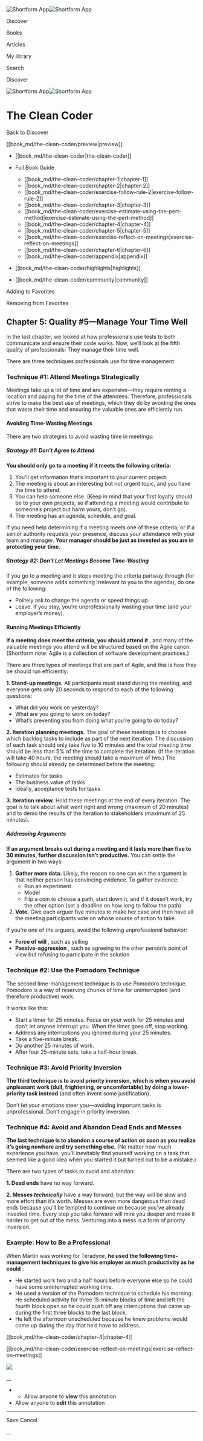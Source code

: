 ![Shortform App](/img/logo.36a2399e.svg)![Shortform App](/img/logo-dark.70c1b072.svg)

Discover

Books

Articles

My library

Search

Discover

![Shortform App](/img/logo.36a2399e.svg)![Shortform App](/img/logo-dark.70c1b072.svg)

# The Clean Coder

Back to Discover

[[book_md/the-clean-coder/preview|preview]]

  * [[book_md/the-clean-coder|the-clean-coder]]
  * Full Book Guide

    * [[book_md/the-clean-coder/chapter-1|chapter-1]]
    * [[book_md/the-clean-coder/chapter-2|chapter-2]]
    * [[book_md/the-clean-coder/exercise-follow-rule-2|exercise-follow-rule-2]]
    * [[book_md/the-clean-coder/chapter-3|chapter-3]]
    * [[book_md/the-clean-coder/exercise-estimate-using-the-pert-method|exercise-estimate-using-the-pert-method]]
    * [[book_md/the-clean-coder/chapter-4|chapter-4]]
    * [[book_md/the-clean-coder/chapter-5|chapter-5]]
    * [[book_md/the-clean-coder/exercise-reflect-on-meetings|exercise-reflect-on-meetings]]
    * [[book_md/the-clean-coder/chapter-6|chapter-6]]
    * [[book_md/the-clean-coder/appendix|appendix]]
  * [[book_md/the-clean-coder/highlights|highlights]]
  * [[book_md/the-clean-coder/community|community]]



Adding to Favorites 

Removing from Favorites 

## Chapter 5: Quality #5—Manage Your Time Well

In the last chapter, we looked at how professionals use tests to both communicate and ensure their code works. Now, we’ll look at the fifth quality of professionals: They manage their time well.

There are three techniques professionals use for time management:

### Technique #1: Attend Meetings Strategically

Meetings take up a lot of time and are expensive—they require renting a location and paying for the time of the attendees. Therefore, professionals strive to make the best use of meetings, which they do by avoiding the ones that waste their time and ensuring the valuable ones are efficiently run.

#### Avoiding Time-Wasting Meetings

There are two strategies to avoid wasting time in meetings:

##### Strategy #1: Don’t Agree to Attend

**You should only go to a meeting if it meets the following criteria:**

  1. You’ll get information that’s important to your current project.
  2. The meeting is about an interesting but not urgent topic, and you have the time to attend.
  3. You can help someone else. (Keep in mind that your first loyalty should be to your own projects, so if attending a meeting would contribute to someone’s project but harm yours, don’t go).
  4. The meeting has an agenda, schedule, and goal.



If you need help determining if a meeting meets one of these criteria, or if a senior authority requests your presence, discuss your attendance with your team and manager. **Your manager should be just as invested as you are in protecting your time.**

##### Strategy #2: Don’t Let Meetings _Become_ Time-Wasting

If you go to a meeting and it stops meeting the criteria partway through (for example, someone adds something irrelevant to you to the agenda), do one of the following:

  * Politely ask to change the agenda or speed things up.
  * Leave. If you stay, you’re unprofessionally wasting your time (and your employer’s money).



#### Running Meetings Efficiently

**If a meeting does meet the criteria, you should attend it** , and many of the valuable meetings you attend will be structured based on the Agile canon. (Shortform note: Agile is a collection of software development practices.)

There are three types of meetings that are part of Agile, and this is how they be should run efficiently:

**1\. Stand-up meetings.** All participants must stand during the meeting, and everyone gets only 20 seconds to respond to each of the following questions:

  * What did you work on yesterday?
  * What are you going to work on today?
  * What’s preventing you from doing what you’re going to do today?



**2\. Iteration planning meetings.** The goal of these meetings is to choose which backlog tasks to include as part of the next iteration. The discussion of each task should only take five to 10 minutes and the total meeting time should be less than 5% of the time to complete the iteration. (If the iteration will take 40 hours, the meeting should take a maximum of two.) The following should already be determined before the meeting:

  * Estimates for tasks
  * The business value of tasks
  * Ideally, acceptance tests for tasks



**3\. Iteration review.** Hold these meetings at the end of every iteration. The goal is to talk about what went right and wrong (maximum of 20 minutes) and to demo the results of the iteration to stakeholders (maximum of 25 minutes).

##### Addressing Arguments

**If an argument breaks out during a meeting and it lasts more than five to 30 minutes, further discussion isn’t productive.** You can settle the argument in two ways:

  1. **Gather more data.** Likely, the reason no one can win the argument is that neither person has convincing evidence. To gather evidence:
     * Run an experiment
     * Model
     * Flip a coin to choose a path, start down it, and if it doesn’t work, try the other option (set a deadline on how long to follow the path)
  2. **Vote.** Give each arguer five minutes to make her case and then have all the meeting participants vote on whose course of action to take.



If you’re one of the arguers, avoid the following unprofessional behavior:

  * **Force of will** , such as yelling
  * **Passive-aggression** , such as agreeing to the other person’s point of view but refusing to participate in the solution



### Technique #2: Use the Pomodoro Technique

The second time-management technique is to use Pomodoro technique. Pomodoro is a way of reserving chunks of time for uninterrupted (and therefore productive) work.

It works like this:

  * Start a timer for 25 minutes. Focus on your work for 25 minutes and don’t let anyone interrupt you. When the timer goes off, stop working.
  * Address any interruptions you ignored during your 25 minutes.
  * Take a five-minute break.
  * Do another 25 minutes of work.
  * After four 25-minute sets, take a half-hour break.



### Technique #3: Avoid Priority Inversion

**The third technique is to avoid priority inversion, which is when you avoid unpleasant work (dull, frightening, or uncomfortable) by doing a lower-priority task instead** (and often invent some justification).

Don’t let your emotions steer you—avoiding important tasks is unprofessional. Don’t engage in priority inversion.

### Technique #4: Avoid and Abandon Dead Ends and Messes

**The last technique is to abandon a course of action _as soon_ as you realize it’s going nowhere and try something else.** (No matter how much experience you have, you’ll inevitably find yourself working on a task that seemed like a good idea when you started it but turned out to be a mistake.)

There are two types of tasks to avoid and abandon:

**1\. Dead ends** have no way forward.

**2\. Messes _technically_** have a way forward, but the way will be slow and more effort than it’s worth. Messes are even more dangerous than dead ends because you’ll be tempted to continue on because you’ve already invested time. Every step you take forward will mire you deeper and make it harder to get out of the mess. Venturing into a mess is a form of priority inversion.

### Example: How to Be a Professional

When Martin was working for Teradyne, **he used the following time-management techniques to give his employer as much productivity as he could** :

  * He started work two and a half hours before everyone else so he could have some uninterrupted working time.
  * He used a version of the Pomodoro technique to schedule his morning: He scheduled activity for three 15-minute blocks of time and left the fourth block open so he could push off any interruptions that came up during the first three blocks to the last block.
  * He left the afternoon unscheduled because he knew problems would come up during the day that he’d have to address.



[[book_md/the-clean-coder/chapter-4|chapter-4]]

[[book_md/the-clean-coder/exercise-reflect-on-meetings|exercise-reflect-on-meetings]]

![](https://bat.bing.com/action/0?ti=56018282&Ver=2&mid=c9634b6e-37e3-41b9-a337-6f3d374848ca&sid=1711133063fa11eebdec89a8b8ae3bbc&vid=171147a063fa11eea7440fcfeb230d96&vids=0&msclkid=N&pi=0&lg=en-US&sw=800&sh=600&sc=24&nwd=1&tl=Shortform%20%7C%20Book&p=https%3A%2F%2Fwww.shortform.com%2Fapp%2Fbook%2Fthe-clean-coder%2Fchapter-5&r=&lt=324&evt=pageLoad&sv=1&rn=125910)

__

  *   * Allow anyone to **view** this annotation
  * Allow anyone to **edit** this annotation



* * *

Save Cancel

__




